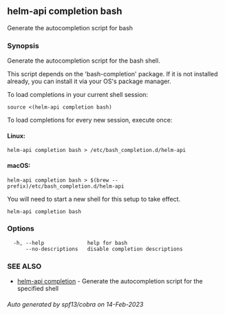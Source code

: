 ## helm-api completion bash

Generate the autocompletion script for bash

### Synopsis

Generate the autocompletion script for the bash shell.

This script depends on the 'bash-completion' package.
If it is not installed already, you can install it via your OS's package manager.

To load completions in your current shell session:

	source <(helm-api completion bash)

To load completions for every new session, execute once:

#### Linux:

	helm-api completion bash > /etc/bash_completion.d/helm-api

#### macOS:

	helm-api completion bash > $(brew --prefix)/etc/bash_completion.d/helm-api

You will need to start a new shell for this setup to take effect.


```
helm-api completion bash
```

### Options

```
  -h, --help              help for bash
      --no-descriptions   disable completion descriptions
```

### SEE ALSO

* [helm-api completion](helm-api_completion.md)	 - Generate the autocompletion script for the specified shell

###### Auto generated by spf13/cobra on 14-Feb-2023
